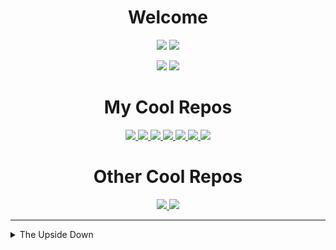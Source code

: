 <h1 align="center">Welcome</h1>

<p align="center">
  <a href="https://discord.gg/c9ESSur"><img src="https://shields.io/discord/459014303224168449?label=discord&logo=discord&color=7289da" /></a>
  <img src="https://visitor-badge.glitch.me/badge?page_id=Kyza.Kyza" />
</p>

<p align="center">
  <img src="https://github-readme-stats.vercel.app/api?username=Kyza&theme=dark&hide=['issues']&show_icons=true" />
  <img src="https://github-readme-stats.vercel.app/api/top-langs/?username=Kyza&layout=compact&theme=dark" />
</p>

<h1 align="center">My Cool Repos</h1>

<p align="center">
  <a href="https://github.com/Kyza/bdbuilder">
    <img src="https://github-readme-stats.vercel.app/api/pin?username=Kyza&repo=bdbuilder&theme=dark" />
  </a>
  <a href="https://github.com/Kyza/gsetw">
    <img src="https://github-readme-stats.vercel.app/api/pin?username=Kyza&repo=gsetw&theme=dark" />
  </a>
  <a href="https://github.com/Kyza/AliucordPlugins">
    <img src="https://github-readme-stats.vercel.app/api/pin?username=Kyza&repo=AliucordPlugins&theme=dark" />
  </a>
  <a href="https://github.com/Kyza/linux-like-windows-terminal">
    <img src="https://github-readme-stats.vercel.app/api/pin?username=Kyza&repo=linux-like-windows-terminal&theme=dark" />
  </a>
  <a href="https://github.com/kyza-betterdiscord/ShowAllMessageButtons">
    <img src="https://github-readme-stats.vercel.app/api/pin?username=kyza-betterdiscord&repo=ShowAllMessageButtons&theme=dark" />
  </a>
  <a href="https://github.com/Kyza/Khub">
    <img src="https://github-readme-stats.vercel.app/api/pin?username=Kyza&repo=Khub&theme=dark" />
  </a>
  <a href="https://github.com/Kyza/discord-devtools-filters">
    <img src="https://github-readme-stats.vercel.app/api/pin?username=Kyza&repo=discord-devtools-filters&theme=dark" />
  </a>
</p>

<h1 align="center">Other Cool Repos</h1>

<p align="center">
  <a href="https://github.com/rauenzi/BetterDiscordApp">
    <img src="https://github-readme-stats.vercel.app/api/pin?username=rauenzi&repo=BetterDiscordApp&theme=dark" />
  </a>
  <a href="https://github.com/Aliucord/Aliucord">
    <img src="https://github-readme-stats.vercel.app/api/pin?username=Aliucord&repo=Aliucord&theme=dark" />
  </a>
</p>

<hr />

<details>
  <summary>The Upside Down</summary>
  
  <img src="/mick_rory.webp" />
</details>
